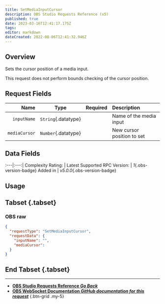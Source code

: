 ```yaml
---
title: SetMediaInputCursor
description: OBS Studio Requests Reference (v5)
published: true
date: 2023-03-16T12:41:17.175Z
tags: 
editor: markdown
dateCreated: 2022-08-06T12:41:32.946Z
---
```


## Overview
Sets the cursor position of a media input.

This request does not perform bounds checking of the cursor position.

## Request Fields
Name | Type | Required| Description |
----:|:----:|:-------:|:------------|
`inputName` | `String`{.datatype} | <i class="mdi mdi-check-bold"></i> | Name of the media input
`mediaCursor` | `Number`{.datatype} | <i class="mdi mdi-check-bold"></i> | New cursor position to set | `>= 0	`{.datatype}

## Data Fields
:---|:---:|
Complexity Rating: | <span class="stars stars--2"></span>
Latest Supported RPC Version: | *1*{.obs-version-badge}
Added in | *v5.0.0*{.obs-version-badge}

## Usage
## Tabset {.tabset}
### OBS raw
```json
{
  "requestType": "SetMediaInputCursor",
  "requestData": {
    "inputName": "",
    "mediaCursor": 
  }
}
```
## End Tabset {.tabset}

---

- [<i class="mdi mdi-chevron-left"></i>**OBS Studio Requests Reference *Go Back***](/Broadcasters/OBS/Requests)
- [<i class="mdi mdi-github"></i> **OBS WebSocket Documentation *GitHub documentation for this request***](https://github.com/obsproject/obs-websocket/blob/master/docs/generated/protocol.md#setmediainputcursor)
{.btn-grid .my-5}